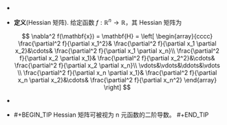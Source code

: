-
- **定义**(Hessian 矩阵). 给定函数 $f:\mathbb{R}^n \rightarrow \mathbb{R}$，其 Hessian 矩阵为
  
  $$ \nabla^2 f(\mathbf{x}) = \mathbf{H} = \left[ 
  \begin{array}{cccc}
    \frac{\partial^2 f}{\partial x_1^2}& \frac{\partial^2 f}{\partial x_1 \partial x_2}&\cdots& \frac{\partial^2 f}{\partial x_1 \partial x_n}\\
    \frac{\partial^2 f}{\partial x_2 \partial x_1}& \frac{\partial^2 f}{\partial x_2^2}&\cdots& \frac{\partial^2 f}{\partial x_2 \partial x_n}\\
                                       \vdots&\vdots&\ddots&\vdots \\
    \frac{\partial^2 f}{\partial x_n \partial x_1}& \frac{\partial^2 f}{\partial x_n \partial x_2}&\cdots& \frac{\partial^2 f}{\partial x_n^2}
  \end{array}
  \right] $$
-
- #+BEGIN_TIP
  Hessian 矩阵可被视为 n 元函数的二阶导数。
  #+END_TIP
